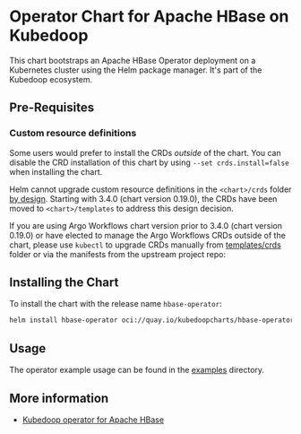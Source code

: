 # Operator Chart for Apache HBase on Kubedoop

This chart bootstraps an Apache HBase Operator deployment on a Kubernetes cluster using the Helm package manager. It's part of the Kubedoop ecosystem.

## Pre-Requisites

### Custom resource definitions

Some users would prefer to install the CRDs _outside_ of the chart. You can disable the CRD installation of this chart by using `--set crds.install=false` when installing the chart.

Helm cannot upgrade custom resource definitions in the `<chart>/crds` folder [by design](https://helm.sh/docs/chart_best_practices/custom_resource_definitions/#some-caveats-and-explanations).
Starting with 3.4.0 (chart version 0.19.0), the CRDs have been moved to `<chart>/templates` to address this design decision.

If you are using Argo Workflows chart version prior to 3.4.0 (chart version 0.19.0) or have elected to manage the Argo Workflows CRDs outside of the chart,
please use `kubectl` to upgrade CRDs manually from [templates/crds](templates/crds/) folder or via the manifests from the upstream project repo:

## Installing the Chart

To install the chart with the release name `hbase-operator`:

```bash
helm install hbase-operator oci://quay.io/kubedoopcharts/hbase-operator
```

## Usage

The operator example usage can be found in the [examples](https://github.com/zncdatadev/hbase-operator/tree/main/examples) directory.

## More information

- [Kubedoop operator for Apache HBase](https://github.com/zncdatadev/hbase-operator)
